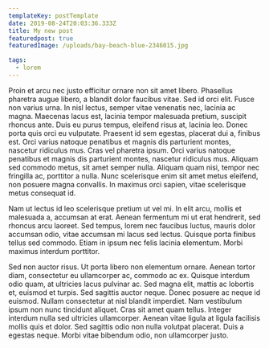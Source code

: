 ```yaml
---
templateKey: postTemplate
date: 2019-08-24T20:03:36.333Z
title: My new post
featuredpost: true
featuredImage: /uploads/bay-beach-blue-2346015.jpg

tags:
  - lorem
---
```

Proin et arcu nec justo efficitur ornare non sit amet libero. Phasellus pharetra augue libero, a blandit dolor faucibus vitae. Sed id orci elit. Fusce non varius urna. In nisl lectus, semper vitae venenatis nec, lacinia ac magna. Maecenas lacus est, lacinia tempor malesuada pretium, suscipit rhoncus ante. Duis eu purus tempus, eleifend risus at, lacinia leo. Donec porta quis orci eu vulputate. Praesent id sem egestas, placerat dui a, finibus est. Orci varius natoque penatibus et magnis dis parturient montes, nascetur ridiculus mus. Cras vel pharetra ipsum. Orci varius natoque penatibus et magnis dis parturient montes, nascetur ridiculus mus. Aliquam sed commodo metus, sit amet semper nulla. Aliquam quam nisi, tempor nec fringilla ac, porttitor a nulla. Nunc scelerisque enim sit amet metus eleifend, non posuere magna convallis. In maximus orci sapien, vitae scelerisque metus consequat id.



Nam ut lectus id leo scelerisque pretium ut vel mi. In elit arcu, mollis et malesuada a, accumsan at erat. Aenean fermentum mi ut erat hendrerit, sed rhoncus arcu laoreet. Sed tempus, lorem nec faucibus luctus, mauris dolor accumsan odio, vitae accumsan mi lacus sed lectus. Quisque porta finibus tellus sed commodo. Etiam in ipsum nec felis lacinia elementum. Morbi maximus interdum porttitor.



Sed non auctor risus. Ut porta libero non elementum ornare. Aenean tortor diam, consectetur eu ullamcorper ac, commodo ac ex. Quisque interdum odio quam, at ultricies lacus pulvinar ac. Sed magna elit, mattis ac lobortis et, euismod et turpis. Sed sagittis auctor neque. Donec posuere ac neque id euismod. Nullam consectetur at nisl blandit imperdiet. Nam vestibulum ipsum non nunc tincidunt aliquet. Cras sit amet quam tellus. Integer interdum nulla sed ultricies ullamcorper. Aenean vitae ligula at ligula facilisis mollis quis et dolor. Sed sagittis odio non nulla volutpat placerat. Duis a egestas neque. Morbi vitae bibendum odio, non ullamcorper justo.
